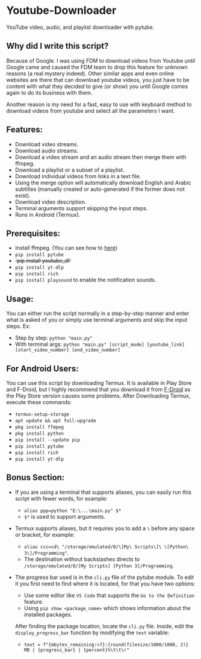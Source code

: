 # Youtube-Downloader
YouTube video, audio, and playlist downloader with pytube.
## Why did I write this script?
Because of Google. I was using FDM to download videos from Youtube until Google came and caused the FDM team to drop this feature for unknown reasons (a real mystery indeed). Other similar apps and even online websites are there that can download youtube videos, you just have to be content with what they decided to give (or show) you until Google comes again to do its business with them.

Another reason is my need for a fast, easy to use with keyboard method to download videos from youtube and select all the parameters I want.
## Features:
- Download video streams.
- Download audio streams.
- Download a video stream and an audio stream then merge them with ffmpeg.
- Download a playlist or a subset of a playlist.
- Download individual videos from links in a text file.
- Using the merge option will automatically download English and Arabic subtitles (manually created or auto-generated if the former does not exist).
- Download video description.
- Terminal arguments support skipping the input steps.
- Runs in Android (Termux).
## Prerequisites:
- Install ffmpeg. (You can see how to [here](https://www.geeksforgeeks.org/how-to-install-ffmpeg-on-windows/))
- `pip install pytube`
- ~~`pip install youtube_dl'~~
- `pip install yt-dlp`
- `pip install rich`
- `pip install playsound` to enable the notification sounds.
## Usage:
You can either run the script normally in a step-by-step manner and enter what is asked of you or simply use terminal arguments and skip the input steps. Ex:
- Step by step: `python "main.py"`
- With terminal args: `python "main.py" [script_mode] [youtube_link] [start_video_number] [end_video_number]`
## For Android Users:
You can use this script by downloading Termux. It is available in Play Store and F-Droid, but I highly recommend that you download it from [F-Droid](https://f-droid.org/en/packages/com.termux/) as the Play Store version causes some problems. After Downloading Termux, execute these commands:
- `termux-setup-storage`
- `apt update && apt full-upgrade`
- `pkg install ffmpeg`
- `pkg install python`
- `pip install --update pip`
- `pip install pytube`
- `pip install rich`
- `pip install yt-dlp`
## Bonus Section:
- If you are using a terminal that supports aliases, you can easily run this script with fewer words, for example: 
   * `alias ppp=python "E:\...\main.py" $*`
   * `$*` is used to support arguments.
- Termux supports aliases, but it requires you to add a `\` before any space or bracket, for example:
   * `alias ccc=cd\ "/storage/emulated/0/\[My\ Scripts\]\ \[Python\ 3\]/Programming"`.
   * The destination without backslashes directs to `/storage/emulated/0/[My Scripts] [Python 3]/Programming`.
- The progress bar used is in the `cli.py` file of the pytube module. To edit it you first need to find where it is located, for that you have two options:
   * Use some editor like `VS Code` that supports the `Go to the Definition` feature.
   * Using `pip show <package_name>` which shows information about the installed packages.  
   
   After finding the package location, locate the `cli.py` file. Inside, edit the `display_progress_bar` function by modifying the `text` variable:
     * `text = f"{mbytes_remaining:>7}:{round(filesize/1000/1000, 2)} MB | {progress_bar} | {percent}%\t\t\r"`
